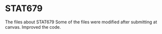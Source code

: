 # STAT679
The files about STAT679
Some of the files were modified after submitting at canvas.
Improved the code. 

